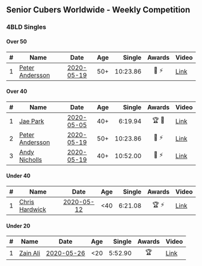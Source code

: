 ## Senior Cubers Worldwide - Weekly Competition
### 4BLD Singles

#### Over 50

| # | Name | Date | Age | Single | Awards | Video |
| :--: | -- | :--: | :--: | --: | :--: | -- |
| 1 | [Peter Andersson](../persons/peter_andersson.md) | [2020-05-19](results/2020-05-19.md) | 50+ | 10:23.86 | 🥇 ⚡ | [Link](https://www.facebook.com/events/2608037409484307/permalink/2612310882390293/) |

#### Over 40

| # | Name | Date | Age | Single | Awards | Video |
| :--: | -- | :--: | :--: | --: | :--: | -- |
| 1 | [Jae Park](../persons/jae_park.md) | [2020-05-05](results/2020-05-05.md) | 40+ | 6:19.94 | 🏆 🥇 | [Link](https://www.facebook.com/events/2624652641189887/permalink/2625297171125434/) |
| 2 | [Peter Andersson](../persons/peter_andersson.md) | [2020-05-19](results/2020-05-19.md) | 50+ | 10:23.86 | 🥇 ⚡ | [Link](https://www.facebook.com/events/2608037409484307/permalink/2612310882390293/) |
| 3 | [Andy Nicholls](../persons/andy_nicholls.md) | [2020-05-19](results/2020-05-19.md) | 40+ | 10:52.00 | 🥈 ⚡ | [Link](https://www.facebook.com/events/2608037409484307/permalink/2609949869293061/) |

#### Under 40

| # | Name | Date | Age | Single | Awards | Video |
| :--: | -- | :--: | :--: | --: | :--: | -- |
| 1 | [Chris Hardwick](../persons/chris_hardwick.md) | [2020-05-12](results/2020-05-12.md) | <40 | 6:21.08 | 🏆 ⚡ | [Link](https://www.facebook.com/events/367340484222677/permalink/368430654113660/) |

#### Under 20

| # | Name | Date | Age | Single | Awards | Video |
| :--: | -- | :--: | :--: | --: | :--: | -- |
| 1 | [Zain Ali](../persons/zain_ali.md) | [2020-05-26](results/2020-05-26.md) | <20 | 5:52.90 | 🏆 | [Link](https://www.facebook.com/events/1531820936993798/permalink/1535234259985799/) |


<!-- Global site tag (gtag.js) - Google Analytics -->
<script async src="https://www.googletagmanager.com/gtag/js?id=UA-86348435-3"></script>
<script>window.dataLayer = window.dataLayer || []; function gtag() {dataLayer.push(arguments);} gtag('js', new Date()); gtag('config', 'UA-86348435-3');</script>
